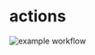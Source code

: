 # actions

![example workflow](https://github.com/maksim01091986/actions/actions/workflows/my-basics.yml/badge.svg)



